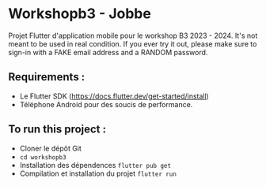 # Workshopb3 - Jobbe

Projet Flutter d'application mobile pour le workshop B3 2023 - 2024.
It's not meant to be used in real condition. If you ever try it out, please make sure to sign-in with a FAKE email address and a RANDOM password.

## Requirements :

- Le Flutter SDK (https://docs.flutter.dev/get-started/install)
- Téléphone Android pour des soucis de performance.
  
## To run this project :

- Cloner le dépôt Git
- ```cd workshopb3```
- Installation des dépendences ```flutter pub get```
- Compilation et installation du projet ```flutter run``` 
